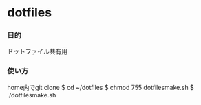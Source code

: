 # dotfiles
### 目的
ドットファイル共有用
### 使い方
home内でgit clone
$ cd ~/dotfiles
$ chmod 755 dotfilesmake.sh
$ ./dotfilesmake.sh
